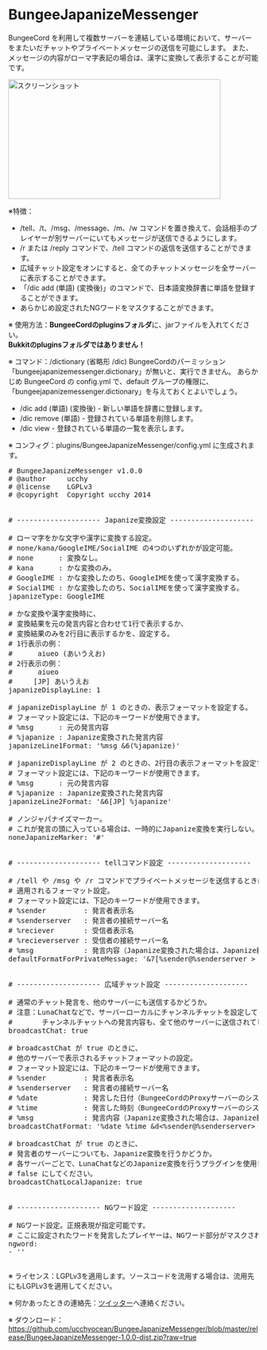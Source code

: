 BungeeJapanizeMessenger
========================

BungeeCord を利用して複数サーバーを連結している環境において、サーバーをまたいだチャットやプライベートメッセージの送信を可能にします。
また、メッセージの内容がローマ字表記の場合は、漢字に変換して表示することが可能です。

<img src="https://github.com/ucchyocean/BungeeJapanizeMessenger/blob/master/release/bjm.png?raw=true" alt="スクリーンショット" width=427 height=240></img>


※特徴：
* /tell、/t、/msg、/message、/m、/w コマンドを置き換えて、会話相手のプレイヤーが別サーバーにいてもメッセージが送信できるようにします。
* /r または /reply コマンドで、/tell コマンドの返信を送信することができます。
* 広域チャット設定をオンにすると、全てのチャットメッセージを全サーバーに表示することができます。
* 「/dic add (単語) (変換後)」のコマンドで、日本語変換辞書に単語を登録することができます。
* あらかじめ設定されたNGワードをマスクすることができます。

※ 使用方法：<b>BungeeCordのpluginsフォルダ</b>に、jarファイルを入れてください。<br/>
<b>Bukkitのpluginsフォルダではありません！</b>

※ コマンド：/dictionary (省略形 /dic)
BungeeCordのパーミッション「bungeejapanizemessenger.dictionary」が無いと、実行できません。
あらかじめ BungeeCord の config.yml で、default グループの権限に、「bungeejapanizemessenger.dictionary」を与えておくとよいでしょう。
* /dic add (単語) (変換後) - 新しい単語を辞書に登録します。
* /dic remove (単語) - 登録されている単語を削除します。
* /dic view - 登録されている単語の一覧を表示します。

※ コンフィグ：plugins/BungeeJapanizeMessenger/config.yml に生成されます。
<pre>
# BungeeJapanizeMessenger v1.0.0
# @author     ucchy
# @license    LGPLv3
# @copyright  Copyright ucchy 2014


# -------------------- Japanize変換設定 --------------------

# ローマ字をかな文字や漢字に変換する設定。
# none/kana/GoogleIME/SocialIME の4つのいずれかが設定可能。
# none      : 変換なし。
# kana      : かな変換のみ。
# GoogleIME : かな変換したのち、GoogleIMEを使って漢字変換する。
# SocialIME : かな変換したのち、SocialIMEを使って漢字変換する。
japanizeType: GoogleIME

# かな変換や漢字変換時に、
# 変換結果を元の発言内容と合わせて1行で表示するか、
# 変換結果のみを2行目に表示するかを、設定する。
# 1行表示の例：
#     <ucchy> aiueo (あいうえお)
# 2行表示の例：
#     <ucchy> aiueo
#     [JP] あいうえお
japanizeDisplayLine: 1

# japanizeDisplayLine が 1 のときの、表示フォーマットを設定する。
# フォーマット設定には、下記のキーワードが使用できます。
# %msg      : 元の発言内容
# %japanize : Japanize変換された発言内容
japanizeLine1Format: '%msg &6(%japanize)'

# japanizeDisplayLine が 2 のときの、2行目の表示フォーマットを設定する。
# フォーマット設定には、下記のキーワードが使用できます。
# %msg      : 元の発言内容
# %japanize : Japanize変換された発言内容
japanizeLine2Format: '&6[JP] %japanize'

# ノンジャパナイズマーカー。
# これが発言の頭に入っている場合は、一時的にJapanize変換を実行しない。
noneJapanizeMarker: '#'


# -------------------- tellコマンド設定 --------------------

# /tell や /msg や /r コマンドでプライベートメッセージを送信するときに、
# 適用されるフォーマット設定。
# フォーマット設定には、下記のキーワードが使用できます。
# %sender         : 発言者表示名
# %senderserver   : 発言者の接続サーバー名
# %reciever       : 受信者表示名
# %recieverserver : 受信者の接続サーバー名
# %msg            : 発言内容（Japanize変換された場合は、Japanize結果を含みます。）
defaultFormatForPrivateMessage: '&7[%sender@%senderserver > %reciever@%recieverserver] %msg'


# -------------------- 広域チャット設定 --------------------

# 通常のチャット発言を、他のサーバーにも送信するかどうか。
# 注意：LunaChatなどで、サーバーローカルにチャンネルチャットを設定している場合、
#       チャンネルチャットへの発言内容も、全て他のサーバーに送信されてしまいます。
broadcastChat: true

# broadcastChat が true のときに、
# 他のサーバーで表示されるチャットフォーマットの設定。
# フォーマット設定には、下記のキーワードが使用できます。
# %sender         : 発言者表示名
# %senderserver   : 発言者の接続サーバー名
# %date           : 発言した日付（BungeeCordのProxyサーバーのシステム時刻が使用されます）
# %time           : 発言した時刻（BungeeCordのProxyサーバーのシステム時刻が使用されます）
# %msg            : 発言内容（Japanize変換された場合は、Japanize結果を含みます。）
broadcastChatFormat: '%date %time &d<%sender@%senderserver> &f%msg'

# broadcastChat が true のときに、
# 発言者のサーバーについても、Japanize変換を行うかどうか。
# 各サーバーごとで、LunaChatなどのJapanize変換を行うプラグインを使用したい場合は、
# false にしてください。
broadcastChatLocalJapanize: true


# -------------------- NGワード設定 --------------------

# NGワード設定。正規表現が指定可能です。
# ここに設定されたワードを発言したプレイヤーは、NGワード部分がマスクされます。
ngword:
- ''

</pre>

※ ライセンス：LGPLv3を適用します。ソースコードを流用する場合は、流用先にもLGPLv3を適用してください。

※ 何かあったときの連絡先：<a href="https://twitter.com/ucchy99">ツイッター</a>へ連絡ください。

※ ダウンロード：<br/>
https://github.com/ucchyocean/BungeeJapanizeMessenger/blob/master/release/BungeeJapanizeMessenger-1.0.0-dist.zip?raw=true
